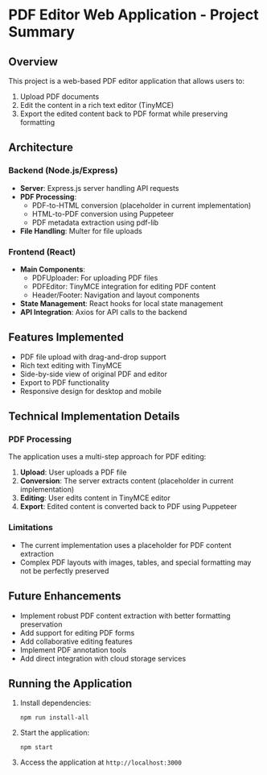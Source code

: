 # PDF Editor Web Application - Project Summary

## Overview

This project is a web-based PDF editor application that allows users to:
1. Upload PDF documents
2. Edit the content in a rich text editor (TinyMCE)
3. Export the edited content back to PDF format while preserving formatting

## Architecture

### Backend (Node.js/Express)

- **Server**: Express.js server handling API requests
- **PDF Processing**: 
  - PDF-to-HTML conversion (placeholder in current implementation)
  - HTML-to-PDF conversion using Puppeteer
  - PDF metadata extraction using pdf-lib
- **File Handling**: Multer for file uploads

### Frontend (React)

- **Main Components**:
  - PDFUploader: For uploading PDF files
  - PDFEditor: TinyMCE integration for editing PDF content
  - Header/Footer: Navigation and layout components
- **State Management**: React hooks for local state management
- **API Integration**: Axios for API calls to the backend

## Features Implemented

- PDF file upload with drag-and-drop support
- Rich text editing with TinyMCE
- Side-by-side view of original PDF and editor
- Export to PDF functionality
- Responsive design for desktop and mobile

## Technical Implementation Details

### PDF Processing

The application uses a multi-step approach for PDF editing:

1. **Upload**: User uploads a PDF file
2. **Conversion**: The server extracts content (placeholder in current implementation)
3. **Editing**: User edits content in TinyMCE editor
4. **Export**: Edited content is converted back to PDF using Puppeteer

### Limitations

- The current implementation uses a placeholder for PDF content extraction
- Complex PDF layouts with images, tables, and special formatting may not be perfectly preserved

## Future Enhancements

- Implement robust PDF content extraction with better formatting preservation
- Add support for editing PDF forms
- Add collaborative editing features
- Implement PDF annotation tools
- Add direct integration with cloud storage services

## Running the Application

1. Install dependencies:
   ```
   npm run install-all
   ```

2. Start the application:
   ```
   npm start
   ```

3. Access the application at `http://localhost:3000` 